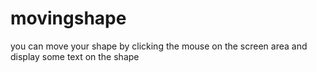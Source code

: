 movingshape
===========

you can move your shape by clicking the mouse on the screen area and display some text on the shape
